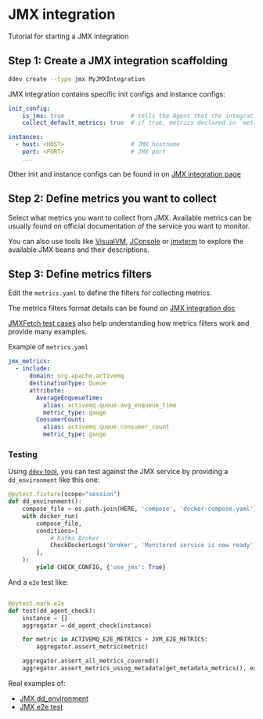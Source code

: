 # JMX integration

Tutorial for starting a JMX integration

## Step 1: Create a JMX integration scaffolding

```bash
ddev create --type jmx MyJMXIntegration
```

JMX integration contains specific init configs and instance configs:

```yaml
init_config:
    is_jmx: true                   # tells the Agent that the integration is a JMX type of integration
    collect_default_metrics: true  # if true, metrics declared in `metrics.yaml` are collected

instances:
  - host: <HOST>                   # JMX hostname
    port: <PORT>                   # JMX port
    ...
```

Other init and instance configs can be found in on [JMX integration page](https://docs.datadoghq.com/integrations/java)

## Step 2: Define metrics you want to collect

Select what metrics you want to collect from JMX. Available metrics can be usually found on official documentation of the service you want to monitor.

You can also use tools like [VisualVM](https://visualvm.github.io/), [JConsole](https://docs.oracle.com/javase/7/docs/technotes/guides/management/jconsole.html) or [jmxterm](https://datadoghq.dev/integrations-core/tutorials/jmx/tools/) to explore the available JMX beans and their descriptions.


## Step 3: Define metrics filters

Edit the `metrics.yaml` to define the filters for collecting metrics.

The metrics filters format details can be found on [JMX integration doc](https://docs.datadoghq.com/integrations/java/?tab=host#description-of-the-filters)

[JMXFetch test cases](https://github.com/DataDog/jmxfetch/tree/master/src/test/resources) also help understanding how metrics filters work and provide many examples.  

Example of `metrics.yaml`

```yaml
jmx_metrics:
  - include:
      domain: org.apache.activemq
      destinationType: Queue
      attribute:
        AverageEnqueueTime:
          alias: activemq.queue.avg_enqueue_time
          metric_type: gauge
        ConsumerCount:
          alias: activemq.queue.consumer_count
          metric_type: gauge
```

### Testing

Using [`ddev` tool](https://datadoghq.dev/integrations-core/ddev/cli/), you can test against the JMX service by providing a `dd_environment` like this one:

```python
@pytest.fixture(scope="session")
def dd_environment():
    compose_file = os.path.join(HERE, 'compose', 'docker-compose.yaml')
    with docker_run(
        compose_file,
        conditions=[
            # Kafka Broker
            CheckDockerLogs('broker', 'Monitored service is now ready'),
        ],
    ):
        yield CHECK_CONFIG, {'use_jmx': True}
```

And a `e2e` test like:

```python

@pytest.mark.e2e
def test(dd_agent_check):
    instance = {}
    aggregator = dd_agent_check(instance)

    for metric in ACTIVEMQ_E2E_METRICS + JVM_E2E_METRICS:
        aggregator.assert_metric(metric)

    aggregator.assert_all_metrics_covered()
    aggregator.assert_metrics_using_metadata(get_metadata_metrics(), exclude=JVM_E2E_METRICS)
```

Real examples of:

- [JMX dd_environment](https://github.com/DataDog/integrations-core/blob/master/activemq/tests/conftest.py)
- [JMX e2e test](https://github.com/DataDog/integrations-core/blob/master/activemq/tests/test_check.py)

